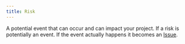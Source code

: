 ```yaml
---
title: Risk
---
```

A potential event that can occur and can impact your project. 
If a risk is potentially an event. If the event actually happens it becomes an [Issue](project-planning/risk-management/issue.md).